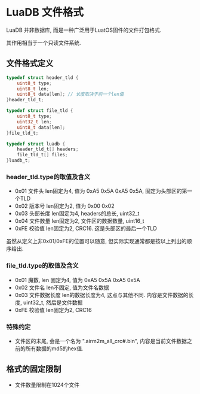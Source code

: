 # LuaDB 文件格式

LuaDB 并非数据库, 而是一种广泛用于LuatOS固件的文件打包格式.

其作用相当于一个只读文件系统.

## 文件格式定义

```c
typedef struct header_tld {
    uint8_t type;
    uint8_t len;
    uint8_t data[len]; // 长度取决于前一个len值
}header_tld_t;

typedef struct file_tld {
    uint8_t type;
    uint32_t len;
    uint8_t data[len];
}file_tld_t;

typedef struct luadb {
    header_tld_t[] headers;
    file_tld_t[] files;
}luadb_t;
```

### header_tld.type的取值及含义

* 0x01 文件头   len固定为4, 值为 0xA5 0x5A 0xA5 0x5A, 固定为头部区的第一个TLD
* 0x02 版本号   len固定为2, 值为 0x00 0x02
* 0x03 头部长度 len固定为4, headers的总长, uint32_t
* 0x04 文件数量 len固定为2, 文件区的数据数量, uint16_t
* 0xFE 校验值   len固定为2, CRC16. 这是头部区的最后一个TLD

虽然从定义上非0x01/0xFE的位置可以随意, 但实际实现通常都是按以上列出的顺序给出.

### file_tld.type的取值及含义

* 0x01 魔数,        len 固定为4, 值为 0xA5 0x5A 0xA5 0x5A
* 0x02 文件名       len不固定, 值为文件名数据
* 0x03 文件数据长度 len的数据长度为4, 这点与其他不同. 内容是文件数据的长度, uint32_t, 然后是文件数据
* 0xFE 校验值       len固定为2, CRC16

### 特殊约定

* 文件区的末尾, 会是一个名为 ".airm2m_all_crc#.bin", 内容是当前文件数据之前的所有数据的md5的hex值.


## 格式的固定限制

* 文件数量限制在1024个文件